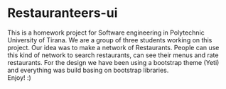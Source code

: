 # Restauranteers-ui
This is a homework project for Software engineering in Polytechnic University of Tirana. 
We are a group of three students working on this project. 
Our idea was to make a network of Restaurants. 
People can use this kind of network to search restaurants, can see their menus and rate restaurants.
For the design we have been using a bootstrap theme (Yeti) and everything was build basing on bootstrap libraries.  
Enjoy! :)
